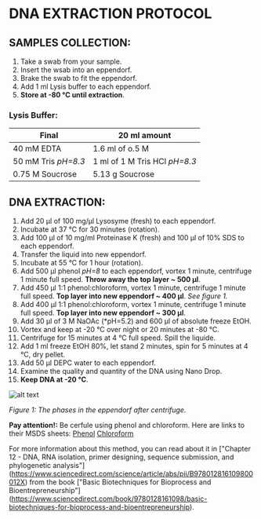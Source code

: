 # DNA EXTRACTION PROTOCOL

## SAMPLES COLLECTION: 

1. Take a swab from your sample.
2. Insert the wsab into an eppendorf.
3. Brake the swab to fit the eppendorf.
4. Add 1 ml Lysis buffer to each eppendorf.
5. **Store at -80 °C until extraction**. 

### Lysis Buffer:

|Final|20 ml amount| 
| --- | ----------- |
|40 mM EDTA| 1.6 ml of o.5 M|
|50 mM Tris *pH=8.3*|1 ml of 1 M Tris HCl *pH=8.3*|
|0.75 M Soucrose| 5.13 g Soucrose| 

## DNA EXTRACTION:

1. Add 20 µl of 100 mg/µl Lysosyme (fresh) to each eppendorf. 
2. Incubate at 37 °C for 30 minutes (rotation). 
3. Add 100 µl of 10 mg/ml Proteinase K (fresh) and 100 µl of 10% SDS to each eppendorf. 
4. Transfer the liquid into new eppendorf.
5. Incubate at 55 °C for 1 hour (rotation). 
6. Add 500 µl phenol *pH=8* to each eppendorf, vortex 1 minute, centrifuge 1 minute full speed. **Throw away the top layer ~ 500 µl**. 
7. Add 450 µl 1:1 phenol:chloroform, vortex 1 minute, centrifuge 1 minute full speed. **Top layer into new eppendorf ~ 400 µl**. *See figure 1.*
8. Add 400 µl 1:1 phenol:chloroform, vortex 1 minute, centrifuge 1 minute full speed. **Top layer into new eppendorf ~ 300 µl**. 
9. Add 30 µl of 3 M NaOAc (*pH=5.2) and 600 µl of absolute freeze EtOH. 
10. Vortex and keep at -20 °C over night or 20 minutes at -80 °C. 
11. Centrifuge for 15 minutes at 4 °C full speed. Spill the liquide. 
12. Add 1 ml freeze EtOH 80%, let stand 2 minutes, spin for 5 minutes at 4 °C, dry pellet. 
13. Add 50 µl DEPC water to each eppendorf. 
14. Examine the quality and quantity of the DNA using Nano Drop. 
15. **Keep DNA at -20 °C**. 

![alt text](/Users/hadarwinckler/Documents/GitHub/ResearchMethodsHA/photos/DNA-extraction-PCI.001.jpg)

*Figure 1: The phases in the eppendorf after centrifuge.* 

**Pay attention!:** Be cerfule using phenol and chloroform. Here are links to their MSDS sheets: [Phenol](https://beta-static.fishersci.com/content/dam/fishersci/en_US/documents/programs/education/regulatory-documents/sds/chemicals/chemicals-p/S25463.pdf) [Chloroform](https://www.unl.edu/cahoonlab/Chloroform%20MSDS.pdf)

For more information about this method, you can read about it in ["Chapter 12 - DNA, RNA isolation, primer designing, sequence submission, and phylogenetic analysis"] (https://www.sciencedirect.com/science/article/abs/pii/B978012816109800012X) from the book ["Basic Biotechniques for Bioprocess and Bioentrepreneurship"] (https://www.sciencedirect.com/book/9780128161098/basic-biotechniques-for-bioprocess-and-bioentrepreneurship).










